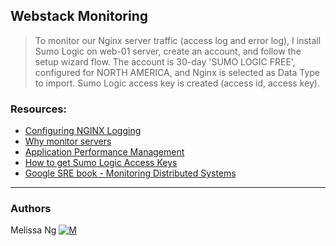 ## Webstack Monitoring
> To monitor our Nginx server traffic (access log and error log), I install Sumo Logic on web-01 server, create an account, and follow the setup wizard flow. The account is 30-day 'SUMO LOGIC FREE', configured for NORTH AMERICA, and Nginx is selected as Data Type to import. Sumo Logic access key is created (access id, access key).

### Resources:
* [Configuring NGINX Logging](https://docs.nginx.com/nginx/admin-guide/monitoring/logging/)
* [Why monitor servers](http://www.monitance.com/en/product-news/what-is-server-monitoring-and-why-is-it-important/)
* [Application Performance Management](https://en.wikipedia.org/wiki/Application_performance_management)
* [How to get Sumo Logic Access Keys](https://help.sumologic.com/Manage/Security/Access-Keys)
* [Google SRE book - Monitoring Distributed Systems](https://landing.google.com/sre/book/chapters/monitoring-distributed-systems.html)

---
### Authors
Melissa Ng [![M](https://upload.wikimedia.org/wikipedia/fr/thumb/c/c8/Twitter_Bird.svg/30px-Twitter_Bird.svg.png)](https://twitter.com/MelissaNg__)
